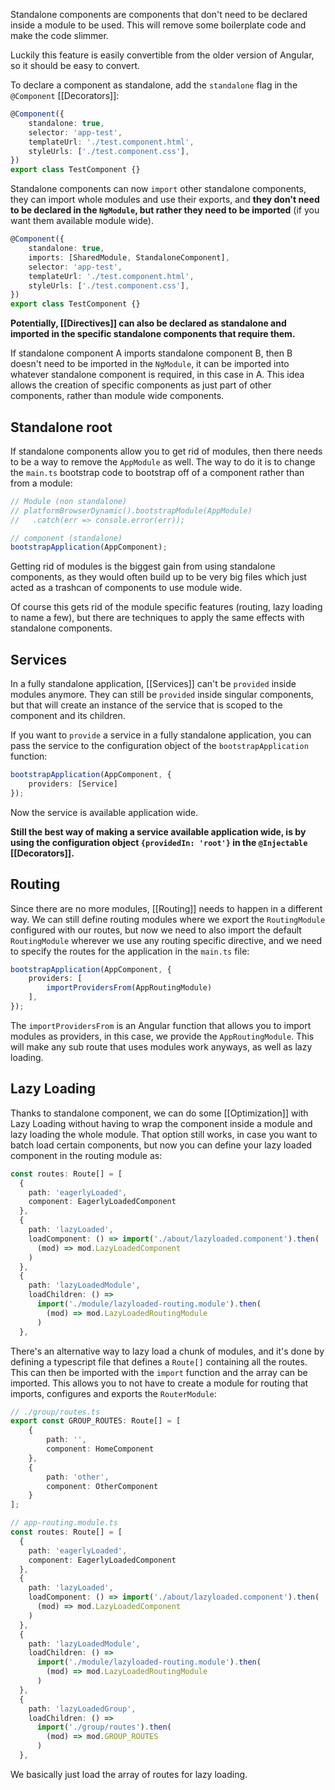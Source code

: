 Standalone components are components that don't need to be declared inside a module to be used. This will remove some boilerplate code and make the code slimmer.

Luckily this feature is easily convertible from the older version of Angular, so it should be easy to convert.

To declare a component as standalone, add the `standalone` flag in the `@Component` [[Decorators]]:
```Typescript
@Component({
	standalone: true,
	selector: 'app-test',
	templateUrl: './test.component.html',
	styleUrls: ['./test.component.css'],
})
export class TestComponent {}
```

Standalone components can now `import` other standalone components, they can import whole modules and use their exports, and **they don't need to be declared in the `NgModule`, but rather they need to be imported** (if you want them available module wide).

```Typescript
@Component({
	standalone: true,
	imports: [SharedModule, StandaloneComponent],
	selector: 'app-test',
	templateUrl: './test.component.html',
	styleUrls: ['./test.component.css'],
})
export class TestComponent {}
```

**Potentially, [[Directives]] can also be declared as standalone and imported in the specific standalone components that require them.**

If standalone component A imports standalone component B, then B doesn't need to be imported in the `NgModule`, it can be imported into whatever standalone component is required, in this case in A. This idea allows the creation of specific components as just part of other components, rather than module wide components.
## Standalone root
If standalone components allow you to get rid of modules, then there needs to be a way to remove the `AppModule` as well. The way to do it is to change the `main.ts` bootstrap code to bootstrap off of a component rather than from a module:
```Typescript
// Module (non standalone)
// platformBrowserDynamic().bootstrapModule(AppModule)
//   .catch(err => console.error(err));

// component (standalone)
bootstrapApplication(AppComponent);
```

Getting rid of modules is the biggest gain from using standalone components, as they would often build up to be very big files which just acted as a trashcan of components to use module wide.

Of course this gets rid of the module specific features (routing, lazy loading to name a few), but there are techniques to apply the same effects with standalone components.
## Services
In a fully standalone application, [[Services]] can't be `provided` inside modules anymore.
They can still be `provided` inside singular components, but that will create an instance of the service that is scoped to the component and its children.

If you want to `provide` a service in a fully standalone application, you can pass the service to the configuration object of the `bootstrapApplication` function:
```Typescript
bootstrapApplication(AppComponent, {
	providers: [Service]
});
```
Now the service is available application wide.

**Still the best way of making a service available application wide, is by using the configuration object `{providedIn: 'root'}` in the `@Injectable` [[Decorators]].**
## Routing
Since there are no more modules, [[Routing]] needs to happen in a different way.
We can still define routing modules where we export the `RoutingModule` configured with our routes, but now we need to also import the default `RoutingModule` wherever we use any routing specific directive, and we need to specify the routes for the application in the `main.ts` file:
```Typescript
bootstrapApplication(AppComponent, {
	providers: [
		importProvidersFrom(AppRoutingModule)
	],
});
```

The `importProvidersFrom` is an Angular function that allows you to import modules as providers, in this case, we provide the `AppRoutingModule`. This will make any sub route that uses modules work anyways, as well as lazy loading.
## Lazy Loading
Thanks to standalone component, we can do some [[Optimization]] with Lazy Loading without having to wrap the component inside a module and lazy loading the whole module. That option still works, in case you want to batch load certain components, but now you can define your lazy loaded component in the routing module as:
```Typescript
const routes: Route[] = [
  {
    path: 'eagerlyLoaded',
    component: EagerlyLoadedComponent
  },
  {
    path: 'lazyLoaded',
    loadComponent: () => import('./about/lazyloaded.component').then(
	  (mod) => mod.LazyLoadedComponent
	)
  },
  {
    path: 'lazyLoadedModule',
    loadChildren: () =>
      import('./module/lazyloaded-routing.module').then(
        (mod) => mod.LazyLoadedRoutingModule
      )
  },
```

There's an alternative way to lazy load a chunk of modules, and it's done by defining a typescript file that defines a `Route[]` containing all the routes.
This can then be imported with the `import` function and the array can be imported.
This allows you to not have to create a module for routing that imports, configures and exports the `RouterModule`:
```Typescript
// ./group/routes.ts
export const GROUP_ROUTES: Route[] = [
    {
        path: '',
        component: HomeComponent
    },
    {
        path: 'other',
        component: OtherComponent
    }
];

// app-routing.module.ts
const routes: Route[] = [
  {
    path: 'eagerlyLoaded',
    component: EagerlyLoadedComponent
  },
  {
    path: 'lazyLoaded',
    loadComponent: () => import('./about/lazyloaded.component').then(
	  (mod) => mod.LazyLoadedComponent
	)
  },
  {
    path: 'lazyLoadedModule',
    loadChildren: () =>
      import('./module/lazyloaded-routing.module').then(
        (mod) => mod.LazyLoadedRoutingModule
      )
  },
  {
    path: 'lazyLoadedGroup',
    loadChildren: () =>
      import('./group/routes').then(
        (mod) => mod.GROUP_ROUTES
      )
  },
```
We basically just load the array of routes for lazy loading.